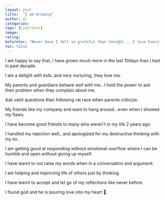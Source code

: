 ```yaml
---
layout: post
title:  "I am Growing"
author: gl
categories: 
tags: [Limitless]
image: 
rating: 
beforetoc: "Never have I felt so grateful than tonight... I love Everything today."
toc: false
---
```



I am happy to say that, I have grown much more in the last 10days than I had in past decade.

I am a delight with kids..and very nurturing, they love me.

My parents and guardians behave well with me.. I hold the power to ask their problem when they complain about me.

Ask valid questions than following rat race when parents criticize.

My friends like my company and want to hang around...even when I showed my flaws.

I have become good friends to many who weren't in my life 2 years ago.

I handled my rejection well., and apologized for my destructive thinking with my ex.

I am getting good at responding without emotional overflow where I can be humble and open without giving up myself.

I have learnt to not raise my words when in a conversation and argument.

I am helping and improving life of others just by thinking.

I have learnt to accept and let go of my reflections like never before.

I found god and he is pouring love into my heart 💓.
